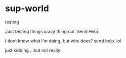 # sup-world
testing

Just testing things crazy thing out.
Send Help.


I dont know what I'm doing, but who does?
send
help.
lol

just kidding .. but not really
